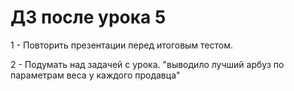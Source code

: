 # ДЗ после урока 5

1 - Повторить презентации перед итоговым тестом.

2 - Подумать над задачей с урока. "выводило лучший арбуз по параметрам веса у каждого продавца"